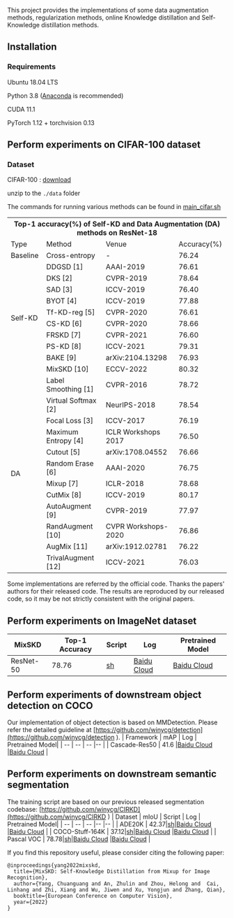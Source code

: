 This project provides the implementations of some data augmentation methods, regularization methods, online Knowledge distillation and Self-Knowledge distillation methods.

## Installation

### Requirements

Ubuntu 18.04 LTS

Python 3.8 ([Anaconda](https://www.anaconda.com/) is recommended)

CUDA 11.1

PyTorch 1.12 + torchvision 0.13

## Perform experiments on CIFAR-100 dataset
### Dataset
CIFAR-100 : [download](http://www.cs.toronto.edu/~kriz/cifar-100-python.tar.gz)

unzip to the `./data` folder

The commands for running various methods can be found in [main_cifar.sh](https://github.com/winycg/Self-KD-Lib/blob/main/scripts/main_cifar.sh)

<table>
	<tr>
	    <th colspan="4">Top-1 accuracy(%) of Self-KD and Data Augmentation (DA) methods on ResNet-18</th>
	</tr >
	<tr>
	    <td >Type</td>
	    <td>Method</td>
	    <td>Venue</td>  
      <td>Accuracy(%)</td>  
	</tr >
	<tr >
    <td>Baseline</td>
	    <td>Cross-entropy</td>
	    <td>-</td>
	    <td>76.24</td>
	</tr>
  <tr >
  <td rowspan="10">Self-KD</td>
	    <td>DDGSD [1]</td>
	    <td>AAAI-2019</td>
	    <td>76.61</td>
	</tr>
  <tr >
	    <td>DKS [2]</td>
	    <td>CVPR-2019</td>
	    <td>78.64</td>
	</tr>
    <tr >
	    <td>SAD [3]</td>
	    <td>ICCV-2019</td>
	    <td>76.40</td>
	</tr>
  	</tr>
    <tr >
	    <td>BYOT [4]</td>
	    <td>ICCV-2019</td>
	    <td>77.88</td>
	</tr>
      <tr >
	    <td>Tf-KD-reg [5]</td>
	    <td>CVPR-2020</td>
	    <td>76.61</td>
	</tr>
  </tr>
      <tr >
	    <td>CS-KD [6]</td>
	    <td>CVPR-2020</td>
	    <td>78.66</td>
	</tr>
    </tr>
    <tr >
	    <td>FRSKD [7]</td>
	    <td>CVPR-2021</td>
	    <td>76.60</td>
	</tr>
	<tr >
	    <td>PS-KD [8]</td>
	    <td>ICCV-2021</td>
	    <td>79.31</td>
	</tr>
	<tr >
	    <td>BAKE [9]</td>
	    <td>arXiv:2104.13298</td>
	    <td>76.93</td>
	</tr>
    <tr >
	    <td>MixSKD [10]</td>
	    <td>ECCV-2022</td>
	    <td>80.32</td>
	</tr>
    <tr >
  <td rowspan="12">DA</td>
	    <td>Label Smoothing [1]</td>
	    <td>CVPR-2016</td>
	    <td>78.72</td>
	</tr>
  <tr >
	    <td>Virtual Softmax [2]</td>
	    <td>NeurIPS-2018</td>
	    <td>78.54</td>
	</tr>
    <tr >
	    <td>Focal Loss [3]</td>
	    <td>ICCV-2017</td>
	    <td>76.19</td>
	</tr>
  <tr >
	    <td>Maximum Entropy [4]</td>
	    <td>ICLR Workshops 2017</td>
	    <td>76.50</td>
	</tr>
    <tr >
	    <td>Cutout [5]</td>
	    <td>arXiv:1708.04552</td>
	    <td>76.66</td>
	</tr>
	<tr >
	    <td>Random Erase [6]</td>
	    <td>AAAI-2020</td>
	    <td>76.75</td>
	</tr>
	<tr >
	    <td>Mixup [7]</td>
	    <td>ICLR-2018</td>
	    <td>78.68</td>
	</tr>
	<tr >
	    <td>CutMix [8]</td>
	    <td>ICCV-2019</td>
	    <td>80.17</td>
	</tr>
	<tr >
	    <td>AutoAugment [9]</td>
	    <td>CVPR-2019</td>
	    <td>77.97</td>
	</tr>
	<tr >
	    <td>RandAugment [10]</td>
	    <td>CVPR Workshops-2020</td>
	    <td>76.86</td>
	</tr>
	<tr >
	    <td>AugMix [11]</td>
	    <td>arXiv:1912.02781</td>
	    <td>76.22</td>
	</tr>
	<tr >
	    <td>TrivalAugment [12]</td>
	    <td>ICCV-2021</td>
	    <td>76.03</td>
	</tr>
	
</table>

Some implementations are referred by the official code. Thanks the papers' authors for their released code. The results are reproduced by our released code, so it may be not strictly consistent with the original papers.


## Perform experiments on ImageNet dataset
| MixSKD | Top-1 Accuracy | Script | Log | Pretrained Model|
| -- | -- | -- |-- |-- |
|  ResNet-50 | 78.76|[sh](https://github.com/winycg/Self-KD-Lib/blob/main/scripts/main_mixskd_imagenet.sh)|[Baidu Cloud](https://pan.baidu.com/s/1l8TcasP7IQ9BCyGjroGBOQ?pwd=hscq) |[Baidu Cloud](https://pan.baidu.com/s/1X_jJoP7KedjcO2BV3s5FZQ?pwd=1rdr ) |

## Perform experiments of downstream object detection on COCO
Our implementation of object detection is based on MMDetection. Please refer the detailed guideline at  [https://github.com/winycg/detection](https://github.com/winycg/detection ).
| Framework | mAP | Log | Pretrained Model|
| -- | -- | -- |-- |
|  Cascade-Res50 | 41.6 |[Baidu Cloud](https://pan.baidu.com/s/1BhlI_uQZSO6KiBo7k-fWEA?pwd=kkxe ) |[Baidu Cloud](https://pan.baidu.com/s/1eT_rFkxztuTi8iNMGmvW2g?pwd=oc22 ) |

## Perform experiments on downstream semantic segmentation
The training script are based on our previous released segmentation codebase: [https://github.com/winycg/CIRKD](https://github.com/winycg/CIRKD )
| Dataset | mIoU | Script | Log | Pretrained Model|
| -- | -- | -- |-- |-- |
|  ADE20K | 42.37|[sh](https://github.com/winycg/Self-KD-Lib/blob/main/scripts/segmentation/ade20k.sh)|[Baidu Cloud](https://pan.baidu.com/s/1AisXtqqcNXjsv5K0yqr5bQ?pwd=yffl ) |[Baidu Cloud](https://pan.baidu.com/s/15wu2PP8AoOBJAblPvEIMHw?pwd=sbzp ) |
|  COCO-Stuff-164K | 37.12|[sh](https://github.com/winycg/Self-KD-Lib/blob/main/scripts/segmentation/coco_stuff_164K.sh)|[Baidu Cloud](https://pan.baidu.com/s/1QYHcd8rHwTRJn3b_4Mdgkw?pwd=vgh0 ) |[Baidu Cloud](https://pan.baidu.com/s/1ViHjasWkZ1dtrN3hDW6psw?pwd=rwbe ) |
|  Pascal VOC | 78.78|[sh](https://github.com/winycg/Self-KD-Lib/blob/main/scripts/segmentation/pascal_voc.sh)|[Baidu Cloud](https://pan.baidu.com/s/1yr6tZMImtBys4ASpJH4-mQ?pwd=l77q ) |[Baidu Cloud](https://pan.baidu.com/s/1cIEcvXQOGugfOWUU3RmZnQ?pwd=2479 ) |

If you find this repository useful, please consider citing the following paper:

```
@inproceedings{yang2022mixskd,
  title={MixSKD: Self-Knowledge Distillation from Mixup for Image Recognition},
  author={Yang, Chuanguang and An, Zhulin and Zhou, Helong and  Cai, Linhang and Zhi, Xiang and Wu, Jiwen and Xu, Yongjun and Zhang, Qian},
  booktitle={European Conference on Computer Vision},
  year={2022}
}
```


